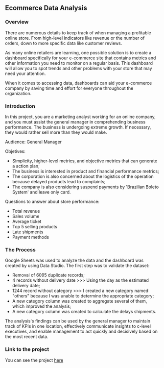 ## Ecommerce Data Analysis

### Overview

There are numerous details to keep track of when managing a profitable online store. From high-level indicators like revenue or the number of orders, down to more specific data like customer reviews. 

As many online retailers are learning, one possible solution is to create a dashboard specifically for your e-commerce site that contains metrics and other information you need to monitor on a regular basis. This dashboard will allow you to spot trends and other problems with your store that may need your attention.

When it comes to accessing data, dashboards can aid your e-commerce company by saving time and effort for everyone throughout the organization.

### Introduction

In this project, you are a marketing analyst working for an online company, and you must assist the general manager in comprehending business performance.
The business is undergoing extreme growth. If necessary, they would rather sell more than they would make.

Audience: General Manager

Objetives: 
- Simplicity, higher-level metrics, and objective metrics that can generate a action plan;
- The business is interested in product and financial performance metrics;
- The corporation is also concerned about the logistics of the operation because delayed products lead to complaints;
- The company is also considering suspend payments by 'Brazilian Boleto System' and leave only card.

Questions to answer about store performance:
- Total revenue
- Sales volume
- Average ticket
- Top 5 selling products
- Late shipments
- Payment methods

### The Process
Google Sheets was used to analyze the data and the dashboard was created by using Data Studio.
The first step was to validate the dataset:
- Removal of 6095 duplicate records;
- 4 records without delivery date >>> Using the day as the estimated delivery date;
- 1244 record without category >>> I created a new category named "others" because I was unable to determine the appropriate category;
- A new category column was created to aggregate several of them, which improved the analysis;
- A new category column was created to calculate the delays shipments.

The analysis's findings can be used by the general manager to maintain track of KPIs in one location, effectively communicate insights to c-level executives, and enable management to act quickly and decisively based on the most recent data.

### Link to the project
You can see the project [here](https://datastudio.google.com/embed/reporting/76fc7645-d7d1-4cce-bcf0-63ceab12dded/page/p_5edvud7cwc)
